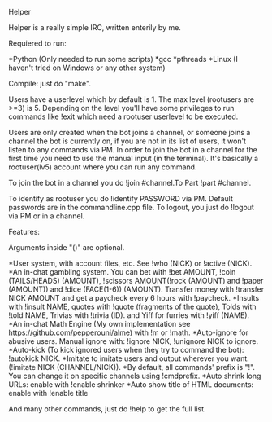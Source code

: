 Helper

Helper is a really simple IRC, written enterily by me.

Requiered to run:

*Python (Only needed to run some scripts)
*gcc
*pthreads
*Linux (I haven't tried on Windows or any other system)

Compile:
just do "make".

Users have a userlevel which by default is 1. The max level (rootusers are >=3) is 5. Depending on the level you'll have some privileges to run
commands like !exit which need a rootuser userlevel to be executed.

Users are only created when the bot joins a channel, or someone joins a channel the bot is currently on, if you are not
in its list of users, it won't listen to any commands via PM. In order to join the bot in a channel for the first time you need to
use the manual input (in the terminal). It's basically a rootuser(lv5) account where you can run any command.

To join the bot in a channel you do !join #channel.To Part !part #channel.

To identify as rootuser you do !identify PASSWORD via PM. Default passwords are in the commandline.cpp file.
To logout, you just do !logout via PM or in a channel.

Features:

Arguments inside "()" are optional.

*User system, with account files, etc. See !who (NICK) or !active (NICK).
*An in-chat gambling system. You can bet with !bet AMOUNT, !coin (TAILS/HEADS) (AMOUNT), !scissors AMOUNT(!rock (AMOUNT) and !paper (AMOUNT))
and !dice (FACE(1-6)) (AMOUNT). Transfer money with !transfer NICK AMOUNT and get a paycheck every 6 hours with !paycheck.
*Insults with !insult NAME, quotes with !quote (fragments of the quote), Tolds with !told NAME, Trivias with !trivia (ID).
and Yiff for furries with !yiff (NAME).
*An in-chat Math Engine (My own implementation see https://github.com/pepperouni/alme) with !m or !math.
*Auto-ignore for abusive users. Manual ignore with: !ignore NICK, !unignore NICK to ignore.
*Auto-kick (To kick ignored users when they try to command the bot): !autokick NICK.
*Imitate to imitate users and output wherever you want. (!imitate NICK (CHANNEL/NICK)).
*By default, all commands' prefix is "!". You can change it on specific channels using !cmdprefix.
*Auto shrink long URLs: enable with !enable shrinker
*Auto show title of HTML documents: enable with !enable title

And many other commands, just do !help to get the full list.
